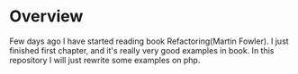 Overview
============================

Few days ago I have started reading book Refactoring(Martin Fowler). I just finished first chapter, and it's really 
very good examples in book. In this repository I will just rewrite some examples on php.

